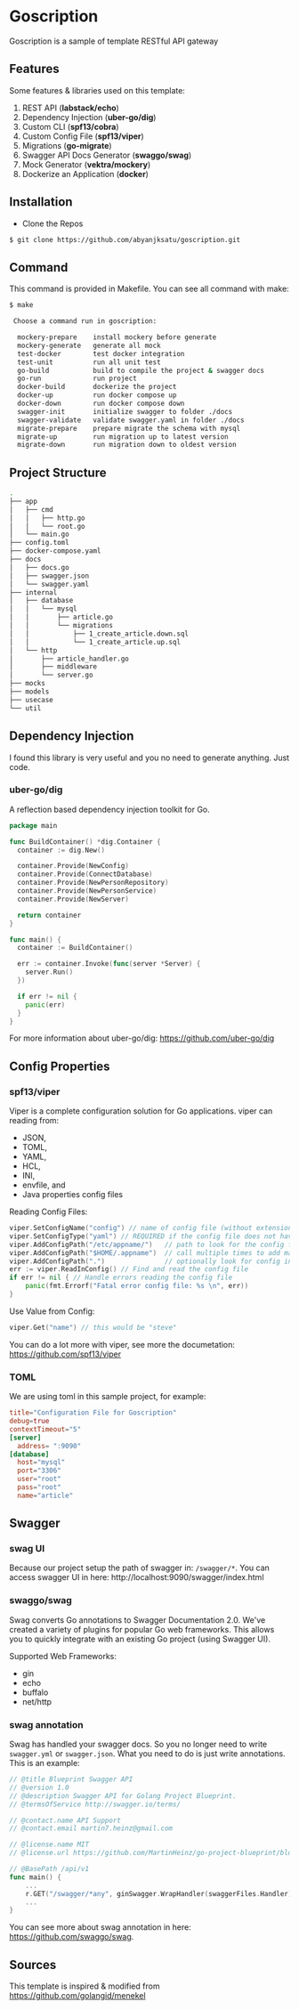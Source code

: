 # Goscription

Goscription is a sample of template RESTful API gateway

## Features

Some features & libraries used on this template:
1. REST API (**labstack/echo**)
2. Dependency Injection (**uber-go/dig**)
3. Custom CLI (**spf13/cobra**)
4. Custom Config File (**spf13/viper**)
5. Migrations (**go-migrate**)
6. Swagger API Docs Generator (**swaggo/swag**)
7. Mock Generator (**vektra/mockery**)
8. Dockerize an Application (**docker**)

## Installation

* Clone the Repos
```bash
$ git clone https://github.com/abyanjksatu/goscription.git
```

## Command
This command is provided in Makefile. You can see all command with make:
```bash
$ make

 Choose a command run in goscription:

  mockery-prepare    install mockery before generate
  mockery-generate   generate all mock
  test-docker        test docker integration
  test-unit          run all unit test
  go-build           build to compile the project & swagger docs
  go-run             run project
  docker-build       dockerize the project
  docker-up          run docker compose up
  docker-down        run docker compose down
  swagger-init       initialize swagger to folder ./docs
  swagger-validate   validate swagger.yaml in folder ./docs
  migrate-prepare    prepare migrate the schema with mysql
  migrate-up         run migration up to latest version
  migrate-down       run migration down to oldest version
```

## Project Structure

```bash
.
├── app
│   ├── cmd
│   │   ├── http.go
│   │   └── root.go
│   └── main.go
├── config.toml
├── docker-compose.yaml
├── docs
│   ├── docs.go
│   ├── swagger.json
│   └── swagger.yaml
├── internal
│   ├── database
│   │   └── mysql
│   │       ├── article.go
│   │       └── migrations
│   │           ├── 1_create_article.down.sql
│   │           └── 1_create_article.up.sql
│   └── http
│       ├── article_handler.go
│       ├── middleware
│       └── server.go
├── mocks
├── models
├── usecase
└── util
```

## Dependency Injection
I found this library is very useful and you no need to generate anything. Just code.

### uber-go/dig
A reflection based dependency injection toolkit for Go.

```go
package main

func BuildContainer() *dig.Container {
  container := dig.New()

  container.Provide(NewConfig)
  container.Provide(ConnectDatabase)
  container.Provide(NewPersonRepository)
  container.Provide(NewPersonService)
  container.Provide(NewServer)

  return container
}

func main() {
  container := BuildContainer()

  err := container.Invoke(func(server *Server) {
    server.Run()
  })

  if err != nil {
    panic(err)
  }
}
```
For more information about uber-go/dig: https://github.com/uber-go/dig

## Config Properties
### spf13/viper
Viper is a complete configuration solution for Go applications. viper can reading from: 
* JSON, 
* TOML, 
* YAML, 
* HCL, 
* INI,
* envfile, and 
* Java properties config files

Reading Config Files:
```go
viper.SetConfigName("config") // name of config file (without extension)
viper.SetConfigType("yaml") // REQUIRED if the config file does not have the extension in the name
viper.AddConfigPath("/etc/appname/")   // path to look for the config file in
viper.AddConfigPath("$HOME/.appname")  // call multiple times to add many search paths
viper.AddConfigPath(".")               // optionally look for config in the working directory
err := viper.ReadInConfig() // Find and read the config file
if err != nil { // Handle errors reading the config file
	panic(fmt.Errorf("Fatal error config file: %s \n", err))
}
```

Use Value from Config:
```go
viper.Get("name") // this would be "steve"
```

You can do a lot more with viper, see more the documetation: https://github.com/spf13/viper

### TOML
We are using toml in this sample project, for example:
```toml
title="Configuration File for Goscription"
debug=true
contextTimeout="5"
[server]
  address= ":9090"
[database]
  host="mysql"
  port="3306"
  user="root"
  pass="root"
  name="article"
```

## Swagger

### swag UI
Because our project setup the path of swagger in: `/swagger/*`. You can access swagger UI in here: http://localhost:9090/swagger/index.html

### swaggo/swag
Swag converts Go annotations to Swagger Documentation 2.0. We've created a variety of plugins for popular Go web frameworks. This allows you to quickly integrate with an existing Go project (using Swagger UI).

Supported Web Frameworks:
* gin
* echo
* buffalo
* net/http

### swag annotation
Swag has handled your swagger docs. So you no longer need to write `swagger.yml` or `swagger.json`. What you need to do is just write annotations. This is an example:

```go
// @title Blueprint Swagger API
// @version 1.0
// @description Swagger API for Golang Project Blueprint.
// @termsOfService http://swagger.io/terms/

// @contact.name API Support
// @contact.email martin7.heinz@gmail.com

// @license.name MIT
// @license.url https://github.com/MartinHeinz/go-project-blueprint/blob/master/LICENSE

// @BasePath /api/v1
func main() {
    ...
    r.GET("/swagger/*any", ginSwagger.WrapHandler(swaggerFiles.Handler))
    ...
}
```

You can see more about swag annotation in here: https://github.com/swaggo/swag.

## Sources
This template is inspired & modified from https://github.com/golangid/menekel
